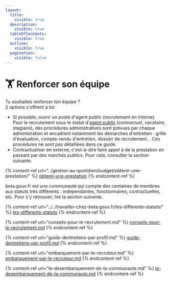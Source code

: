 ```yaml
---
layout:
  title:
    visible: true
  description:
    visible: true
  tableOfContents:
    visible: true
  outline:
    visible: true
  pagination:
    visible: false
---
```


# 🏋️ Renforcer son équipe

Tu souhaites renforcer ton équipe ?\
2 options s'offrent à toi:

* Si possible, ouvrir un poste d'agent public (recrutement en interne). Pour le recrutement sous le statut d'[agent public](../../travailler-a-beta-gouv/actions-transverses/les-differents-statuts/fonctionnaires-et-contractuels-de-la-fonction-publique.md) (contractuel, vacataire, stagiaire), des procédures administratives sont prévues par chaque administration et encadrent notamment les démarches d'entretien : grille d'évaluation, compte-rendu d'entretien, dossier de recrutement… Ces procédures ne sont pas détaillées dans ce guide.
* Contractualiser en externe, c'est-à-dire faire appel à de la prestation en passant par des marchés publics. Pour cela, consulter la section suivante.

{% content-ref url="../gestion-au-quotidien/budget/obtenir-une-prestation/" %}
[obtenir-une-prestation](../gestion-au-quotidien/budget/obtenir-une-prestation/)
{% endcontent-ref %}

beta.gouv.fr est une communauté qui compte des centaines de membres aux statuts très différents : indépendantes, fonctionnaires, contractuelles, etc. Pour s'y retrouver, lire la section suivante.

{% content-ref url="../../travailler-chez-beta.gouv.fr/les-differents-statuts/" %}
[les-differents-statuts](../../travailler-chez-beta.gouv.fr/les-differents-statuts/)
{% endcontent-ref %}

{% content-ref url="conseils-pour-le-recrutement.md" %}
[conseils-pour-le-recrutement.md](conseils-pour-le-recrutement.md)
{% endcontent-ref %}

{% content-ref url="guide-dentretiens-par-profil.md" %}
[guide-dentretiens-par-profil.md](guide-dentretiens-par-profil.md)
{% endcontent-ref %}

{% content-ref url="embarquement-par-le-recruteur.md" %}
[embarquement-par-le-recruteur.md](embarquement-par-le-recruteur.md)
{% endcontent-ref %}

{% content-ref url="le-desembarquement-de-la-communaute.md" %}
[le-desembarquement-de-la-communaute.md](le-desembarquement-de-la-communaute.md)
{% endcontent-ref %}

